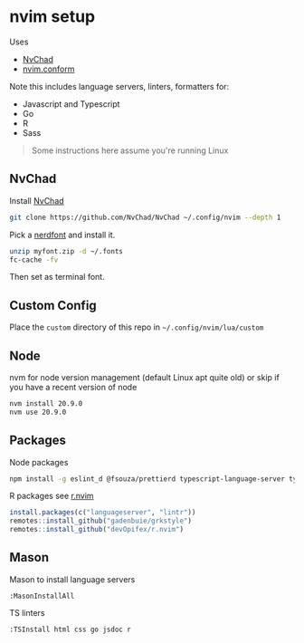 # nvim setup

Uses

- [NvChad](https://nvchad.com/)
- [nvim.conform](https://github.com/stevearc/conform.nvim)

Note this includes language servers, linters, formatters for:

- Javascript and Typescript
- Go
- R
- Sass

> Some instructions here assume you're running Linux

## NvChad

Install [NvChad](https://nvchad.com/)

```bash
git clone https://github.com/NvChad/NvChad ~/.config/nvim --depth 1
```

Pick a [nerdfont](https://www.nerdfonts.com/) and install it. 

```bash
unzip myfont.zip -d ~/.fonts
fc-cache -fv
```

Then set as terminal font.

## Custom Config

Place the `custom` directory of this repo in `~/.config/nvim/lua/custom`

## Node

nvm for node version management (default Linux apt quite old)
or skip if you have a recent version of node

```bash
nvm install 20.9.0
nvm use 20.9.0
```

## Packages

Node packages

```bash
npm install -g eslint_d @fsouza/prettierd typescript-language-server typescript @johnnymorganz/stylua-bin vscode-langservers-extracted
```

R packages see [r.nvim](https://github.com/devOpifex/r.nvim)

```r
install.packages(c("languageserver", "lintr"))
remotes::install_github("gadenbuie/grkstyle")
remotes::install_github("devOpifex/r.nvim")
```

## Mason

Mason to install language servers

```
:MasonInstallAll
```

TS linters

```
:TSInstall html css go jsdoc r
```

